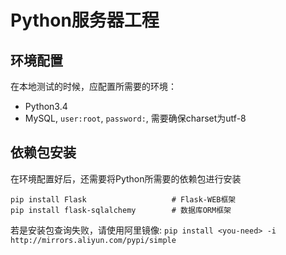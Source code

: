 # Python服务器工程

## 环境配置
在本地测试的时候，应配置所需要的环境：
* Python3.4
* MySQL, `user:root`, `password:`, 需要确保charset为utf-8

## 依赖包安装
在环境配置好后，还需要将Python所需要的依赖包进行安装
```
pip install Flask                   # Flask-WEB框架
pip install flask-sqlalchemy        # 数据库ORM框架
```
若是安装包查询失败，请使用阿里镜像: `pip install <you-need> -i http://mirrors.aliyun.com/pypi/simple`